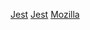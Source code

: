 [Jest](https://jestjs.io/es-ES/docs/asynchronous)
[Jest](https://jestjs.io/es-ES/docs/manual-mocks)
[Mozilla](https://developer.mozilla.org/es/docs/Web/JavaScript/Reference/Global_Objects/Promise)
[]()